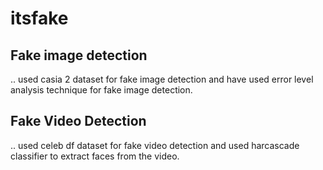 # itsfake

## Fake image detection
.. used casia 2 dataset for fake image detection and have used error level analysis technique for fake image detection.

## Fake Video Detection
.. used celeb df dataset for fake video detection and used harcascade classifier to extract faces from the video.

